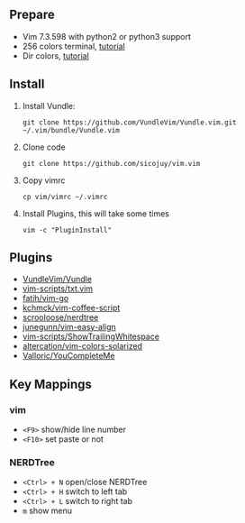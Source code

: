 ## Prepare

* Vim 7.3.598 with python2 or python3 support
* 256 colors terminal, [tutorial](http://www.robmeerman.co.uk/unix/256colours)
* Dir colors, [tutorial](https://github.com/seebi/dircolors-solarized)

## Install

1. Install Vundle:

   `git clone https://github.com/VundleVim/Vundle.vim.git ~/.vim/bundle/Vundle.vim`
   
2. Clone code

   `git clone https://github.com/sicojuy/vim.vim`

3. Copy vimrc

   `cp vim/vimrc ~/.vimrc`

4. Install Plugins, this will take some times

   `vim -c "PluginInstall"`
   
## Plugins

* [VundleVim/Vundle](https://github.com/VundleVim/Vundle.vim)
* [vim-scripts/txt.vim](https://github.com/vim-scripts/txt.vim)
* [fatih/vim-go](https://github.com/fatih/vim-go)
* [kchmck/vim-coffee-script](https://github.com/kchmck/vim-coffee-script)
* [scrooloose/nerdtree](https://github.com/scrooloose/nerdtree)
* [junegunn/vim-easy-align](https://github.com/junegunn/vim-easy-align)
* [vim-scripts/ShowTrailingWhitespace](https://github.com/vim-scripts/ShowTrailingWhitespace)
* [altercation/vim-colors-solarized](https://github.com/altercation/vim-colors-solarized)
* [Valloric/YouCompleteMe](https://github.com/Valloric/YouCompleteMe)

## Key Mappings

### vim

* `<F9>` show/hide line number
* `<F10>` set paste or not

### NERDTree

* `<Ctrl> + N` open/close NERDTree
* `<Ctrl> + H` switch to left tab
* `<Ctrl> + L` switch to right tab
* `m` show menu
